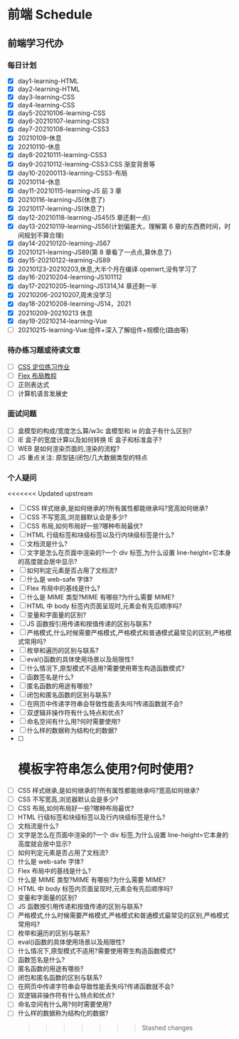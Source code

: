 <!-- TODO 前端学习待办 -->

# 前端 Schedule

## 前端学习代办

### 每日计划

- [x] day1-learning-HTML
- [x] day2-learning-HTML
- [x] day3-learning-CSS
- [x] day4-learning-CSS
- [x] day5-20210106-learning-CSS
- [x] day6-20210107-learning-CSS3
- [x] day7-20210108-learning-CSS3
- [x] 20210109-休息
- [x] 20210110-休息
- [x] day8-20210111-learning-CSS3
- [x] day9-20210112-learning-CSS3:CSS 渐变背景等
- [x] day10-20200113-learning-CSS3-布局
- [x] 20210114-休息
- [x] day11-20210115-learning-JS 前 3 章
- [x] 20210116-learning-JS(休息了)
- [x] 20210117-learning-JS(休息了)
- [x] day12-20210118-learning-JS45(5 章还剩一点)
- [x] day13-20210119-learning-JS56(计划偏差大，理解第 6 章的东西费时间，时间规划不算合理)
- [x] day14-20210120-learning-JS67
- [x] 20210121-learning-JS89(第 8 章看了一点点,算休息了)
- [x] day15-20210122-learning-JS89
- [x] 20210123-20210203,休息,大半个月在编译 openwrt,没有学习了
- [x] day16-20210204-learning-JS101112
- [x] day17-20210205-learning-JS1314,14 章还剩一半
- [x] 20210206-20210207,周末没学习
- [x] day18-20210208-learning-JS14，2021
- [x] 20210209-20210213 休息
- [x] day19-20210214-learning-Vue
- [ ] 20210215-learning-Vue:组件+深入了解组件+规模化(路由等)

### 待办练习题或待读文章

- [ ] [CSS 定位练习作业](https://www.bilibili.com/video/BV1i7411Z7d8?p=88)
- [ ] [Flex 布局教程](http://www.ruanyifeng.com/blog/2015/07/flex-grammar.html)
- [ ] 正则表达式
- [ ] 计算机语言发展史

### 面试问题

- [ ] 盒模型的构成/宽度怎么算/w3c 盒模型和 ie 的盒子有什么区别?
- [ ] IE 盒子的宽度计算以及如何转换 IE 盒子和标准盒子?
- [ ] WEB 是如何渲染页面的,渲染的流程?
- [ ] JS 重点关注: 原型链/闭包/几大数据类型的特点

### 个人疑问

<<<<<<< Updated upstream

- [ ] CSS 样式继承,是如何继承的?所有属性都能继承吗?宽高如何继承?
- [ ] CSS 不写宽高,浏览器默认会是多少?
- [ ] CSS 布局,如何布局好一些?哪种布局最优?
- [ ] HTML 行级标签和块级标签以及行内块级标签是什么?
- [ ] 文档流是什么?
- [ ] 文字是怎么在页面中渲染的?一个 div 标签,为什么设置 line-height=它本身的高度就会居中显示?
- [ ] 如何判定元素是否占用了文档流?
- [ ] 什么是 web-safe 字体?
- [ ] Flex 布局中的基线是什么?
- [ ] 什么是 MIME 类型?MIME 有哪些?为什么需要 MIME?
- [ ] HTML 中 body 标签内页面呈现时,元素会有先后顺序吗?
- [ ] 变量和字面量的区别?
- [ ] JS 函数按引用传递和按值传递的区别与联系?
- [ ] 严格模式,什么时候需要严格模式,严格模式和普通模式最常见的区别,严格模式常用吗?
- [ ] 枚举和遍历的区别与联系?
- [ ] eval()函数的具体使用场景以及局限性?
- [ ] 什么情况下,原型模式不适用?需要使用寄生构造函数模式?
- [ ] 函数签名是什么?
- [ ] 匿名函数的用途有哪些?
- [ ] 闭包和匿名函数的区别与联系?
- [ ] 在网页中传递字符串会导致性能丢失吗?传递函数就不会?
- [ ] 双逻辑非操作符有什么特点和优点?
- [ ] 命名空间有什么用?何时需要使用?
- [ ] 什么样的数据称为结构化的数据?
- [ ] # 模板字符串怎么使用?何时使用?

* [ ] CSS 样式继承,是如何继承的?所有属性都能继承吗?宽高如何继承?
* [ ] CSS 不写宽高,浏览器默认会是多少?
* [ ] CSS 布局,如何布局好一些?哪种布局最优?
* [ ] HTML 行级标签和块级标签以及行内块级标签是什么?
* [ ] 文档流是什么?
* [ ] 文字是怎么在页面中渲染的?一个 div 标签,为什么设置 line-height=它本身的高度就会居中显示?
* [ ] 如何判定元素是否占用了文档流?
* [ ] 什么是 web-safe 字体?
* [ ] Flex 布局中的基线是什么?
* [ ] 什么是 MIME 类型?MIME 有哪些?为什么需要 MIME?
* [ ] HTML 中 body 标签内页面呈现时,元素会有先后顺序吗?
* [ ] 变量和字面量的区别?
* [ ] JS 函数按引用传递和按值传递的区别与联系?
* [ ] 严格模式,什么时候需要严格模式,严格模式和普通模式最常见的区别,严格模式常用吗?
* [ ] 枚举和遍历的区别与联系?
* [ ] eval()函数的具体使用场景以及局限性?
* [ ] 什么情况下,原型模式不适用?需要使用寄生构造函数模式?
* [ ] 函数签名是什么?
* [ ] 匿名函数的用途有哪些?
* [ ] 闭包和匿名函数的区别与联系?
* [ ] 在网页中传递字符串会导致性能丢失吗?传递函数就不会?
* [ ] 双逻辑非操作符有什么特点和优点?
* [ ] 命名空间有什么用?何时需要使用?
* [ ] 什么样的数据称为结构化的数据?
  > > > > > > > Stashed changes

